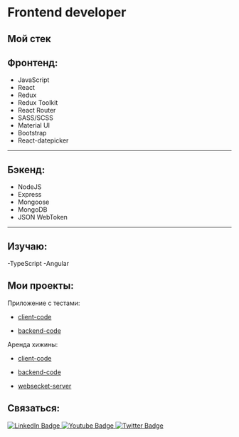  <h1>Frontend developer</h1>
 
 ## Мой стек

 ## Фронтенд: 
 * JavaScript
 * React
 * Redux
 * Redux Toolkit
 * React Router
 * SASS/SCSS
 * Material UI
 * Bootstrap
 * React-datepicker
 
 ***
 
 ## Бэкенд:
 * NodeJS
 * Express
 * Mongoose
 * MongoDB
 * JSON WebToken

 ***
 <h2>Изучаю:</h2>

 -TypeScript
 -Angular

 ## Мои проекты:

 Приложение с тестами:

 * [client-code](https://github.com/vakhabow/frontend-quize)

 * [backend-code](https://github.com/vakhabow/back-for-quiz)

 Аренда хижины:

 * [client-code](https://github.com/vakhabow/front_hotel)

 * [backend-code](https://github.com/vakhabow/back_for_hotel)

 * [websecket-server](https://github.com/vakhabow/websocket-server)

 ## Связаться:

 <div id="badges">
   <a href="https://t.me/sakessam">
     <img src="https://img.shields.io/badge/TELEGRAM-blue?style=for-the-badge&logo=telegram&logoColor=white%22%20alt=%22Youtube%20Badge" alt="LinkedIn Badge"/>
   </a>
   <a href="https://api.whatsapp.com/send/?phone=79899099398">
     <img src="https://img.shields.io/badge/WHATSAPP-green?style=for-the-badge&logo=whatsapp&logoColor=white" alt="Youtube Badge"/>
   </a>
   <a href="mailto:shamil.vakhabov@mail.ru">
     <img src="https://img.shields.io/badge/MAIL-blue?style=for-the-badge&logo=gmail&logoColor=white" alt="Twitter Badge"/>
   </a>
 </div>
